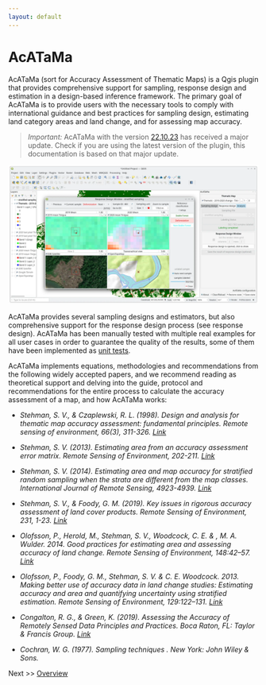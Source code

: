 ```yaml
---
layout: default
---
```


# AcATaMa

AcATaMa (sort for Accuracy Assessment of Thematic Maps) is a Qgis plugin that provides comprehensive support for sampling, 
response design and estimation in a design-based inference framework. The primary goal of AcATaMa is to provide users with 
the necessary tools to comply with international guidance and best practices for sampling design, estimating land category 
areas and land change, and for assessing map accuracy.

> *Important:* AcATaMa with the version [22.10.23](https://github.com/SMByC/AcATaMa/releases/tag/22.10.23) has received 
> a major update. Check if you are using the latest version of the plugin, this documentation is based on that major update.

![](img/overview.webp)

AcATaMa provides several sampling designs and estimators, but also comprehensive support for the response design process 
(see response design). AcATaMa has been manually tested with multiple real examples for all user cases in order to 
guarantee the quality of the results, some of them have been implemented as 
[unit tests](https://github.com/SMByC/AcATaMa/actions/workflows/tests.yml).

AcATaMa implements equations, methodologies and recommendations from the following widely accepted papers, 
and we recommend reading as theoretical support and delving into the guide, protocol and recommendations for the entire 
process to calculate the accuracy assessment of a map, and how AcATaMa works:

+ *Stehman, S. V., & Czaplewski, R. L. (1998). Design and analysis for thematic map accuracy assessment: fundamental principles. Remote sensing of environment, 66(3), 311-326. [Link](https://doi.org/10.1016/S0034-4257(98)00010-8)*

+ *Stehman, S. V. (2013). Estimating area from an accuracy assessment error matrix. Remote Sensing of Environment, 202-211. [Link](https://doi:10.1016/j.rse.2013.01.016)*

+ *Stehman, S. V. (2014). Estimating area and map accuracy for stratified random sampling when the strata are different from the map classes. International Journal of Remote Sensing, 4923-4939. [Link](https://doi.org/10.1080/01431161.2014.930207)*

+ *Stehman, S. V., & Foody, G. M. (2019). Key issues in rigorous accuracy assessment of land cover products. Remote Sensing of Environment, 231, 1-23. [Link](https://doi.org/10.1016/j.rse.2019.05.018)*

+ *Olofsson, P., Herold, M., Stehman, S. V., Woodcock, C. E. & , M. A. Wulder. 2014. Good practices for estimating area and assessing accuracy of land change. Remote Sensing of Environment, 148:42–57. [Link](https://www.sciencedirect.com/science/article/pii/S0034425714000704)*

+ *Olofsson, P., Foody, G. M., Stehman, S. V. & C. E. Woodcock. 2013. Making better use of accuracy data in land change studies: Estimating accuracy and area and quantifying uncertainty using stratified estimation. Remote Sensing of Environment, 129:122–131. [Link](https://www.sciencedirect.com/science/article/pii/S0034425712004191?via%3Dihub)*

+ *Congalton, R. G., & Green, K. (2019). Assessing the Accuracy of Remotely Sensed Data Principles and Practices. Boca Raton, FL: Taylor & Francis Group. [Link](https://doi.org/10.1201/9780429052729)*

+ *Cochran, W. G. (1977). Sampling techniques . New York: John Wiley & Sons.*

Next >> [Overview](./overview)
